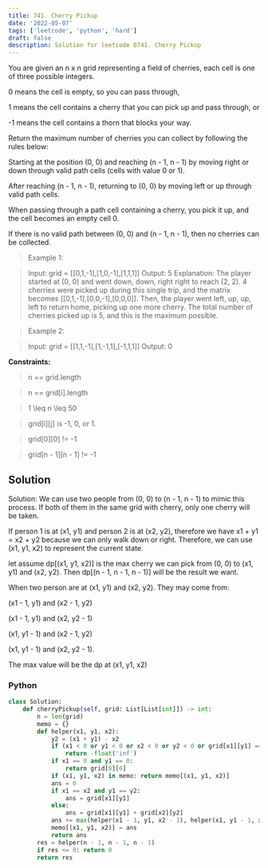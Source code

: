 ```yaml
---
title: 741. Cherry Pickup
date: '2022-05-07'
tags: ['leetcode', 'python', 'hard']
draft: false
description: Solution for leetcode 0741. Cherry Pickup
---
```


 
You are given an n x n grid representing a field of cherries, each cell is one of three possible integers.

0 means the cell is empty, so you can pass through,

1 means the cell contains a cherry that you can pick up and pass through, or

-1 means the cell contains a thorn that blocks your way.

Return the maximum number of cherries you can collect by following the rules below:

Starting at the position (0, 0) and reaching (n - 1, n - 1) by moving right or down through valid path cells (cells with value 0 or 1).

After reaching (n - 1, n - 1), returning to (0, 0) by moving left or up through valid path cells.

When passing through a path cell containing a cherry, you pick it up, and the cell becomes an empty cell 0.

If there is no valid path between (0, 0) and (n - 1, n - 1), then no cherries can be collected.

 > Example 1:

 > Input: grid = [[0,1,-1],[1,0,-1],[1,1,1]]
 > Output: 5
 > Explanation: The player started at (0, 0) and went down, down, right right to reach (2, 2).
 > 4 cherries were picked up during this single trip, and the matrix becomes [[0,1,-1],[0,0,-1],[0,0,0]].
 > Then, the player went left, up, up, left to return home, picking up one more cherry.
 > The total number of cherries picked up is 5, and this is the maximum possible.

 > Example 2:

 > Input: grid = [[1,1,-1],[1,-1,1],[-1,1,1]]
 > Output: 0

**Constraints:**

 > n == grid.length

 > n == grid[i].length

 > 1 <TeX>\leq</TeX> n <TeX>\leq</TeX> 50

 > grid[i][j] is -1, 0, or 1.

 > grid[0][0] != -1

 > grid[n - 1][n - 1] != -1


## Solution
Solution: We can use two people from (0, 0) to (n - 1, n - 1) to mimic this process.
If both of them in the same grid with cherry, only one cherry will be taken.

If person 1 is at (x1, y1) and person 2 is at (x2, y2), therefore we have x1 + y1 = x2 + y2 because we can only walk down or right. Therefore, we can use (x1, y1, x2) to represent the current state.

let assume dp[(x1, y1, x2)] is the max cherry we can pick from (0, 0) to (x1, y1) and (x2, y2). Then dp[(n - 1, n - 1, n - 1)] will be the result we want.

When two person are at (x1, y1) and (x2, y2). They may come from: 

(x1 - 1, y1) and (x2 - 1, y2)

(x1 - 1, y1) and (x2, y2 - 1)

(x1, y1 - 1) and (x2 - 1, y2)

(x1, y1 - 1) and (x2, y2 - 1).

The max value will be the dp at (x1, y1, x2)

### Python
```python
class Solution:
    def cherryPickup(self, grid: List[List[int]]) -> int:
        n = len(grid)
        memo = {}
        def helper(x1, y1, x2):
            y2 = (x1 + y1) - x2
            if (x1 < 0 or y1 < 0 or x2 < 0 or y2 < 0 or grid[x1][y1] == -1 or grid[x2][y2] == -1):
                return -float('inf')
            if x1 == 0 and y1 == 0:
                return grid[0][0]
            if (x1, y1, x2) in memo: return memo[(x1, y1, x2)]
            ans = 0
            if x1 == x2 and y1 == y2:
                ans = grid[x1][y1]
            else:
                ans = grid[x1][y1] + grid[x2][y2]
            ans += max(helper(x1 - 1, y1, x2 - 1), helper(x1, y1 - 1, x2), helper(x1 - 1, y1, x2), helper(x1, y1 - 1, x2 - 1))
            memo[(x1, y1, x2)] = ans
            return ans
        res = helper(n - 1, n - 1, n - 1)
        if res <= 0: return 0
        return res
```
